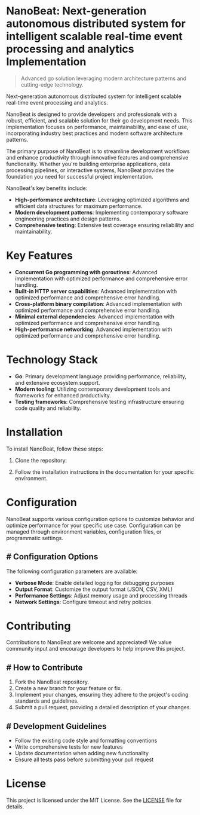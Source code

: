 <!-- fallback_NanoBeat_20250802220324_53033 -->

# NanoBeat: Next-generation autonomous distributed system for intelligent scalable real-time event processing and analytics Implementation
> Advanced go solution leveraging modern architecture patterns and cutting-edge technology.

Next-generation autonomous distributed system for intelligent scalable real-time event processing and analytics.

NanoBeat is designed to provide developers and professionals with a robust, efficient, and scalable solution for their go development needs. This implementation focuses on performance, maintainability, and ease of use, incorporating industry best practices and modern software architecture patterns.

The primary purpose of NanoBeat is to streamline development workflows and enhance productivity through innovative features and comprehensive functionality. Whether you're building enterprise applications, data processing pipelines, or interactive systems, NanoBeat provides the foundation you need for successful project implementation.

NanoBeat's key benefits include:

* **High-performance architecture**: Leveraging optimized algorithms and efficient data structures for maximum performance.
* **Modern development patterns**: Implementing contemporary software engineering practices and design patterns.
* **Comprehensive testing**: Extensive test coverage ensuring reliability and maintainability.

# Key Features

* **Concurrent Go programming with goroutines**: Advanced implementation with optimized performance and comprehensive error handling.
* **Built-in HTTP server capabilities**: Advanced implementation with optimized performance and comprehensive error handling.
* **Cross-platform binary compilation**: Advanced implementation with optimized performance and comprehensive error handling.
* **Minimal external dependencies**: Advanced implementation with optimized performance and comprehensive error handling.
* **High-performance networking**: Advanced implementation with optimized performance and comprehensive error handling.

# Technology Stack

* **Go**: Primary development language providing performance, reliability, and extensive ecosystem support.
* **Modern tooling**: Utilizing contemporary development tools and frameworks for enhanced productivity.
* **Testing frameworks**: Comprehensive testing infrastructure ensuring code quality and reliability.

# Installation

To install NanoBeat, follow these steps:

1. Clone the repository:


2. Follow the installation instructions in the documentation for your specific environment.

# Configuration

NanoBeat supports various configuration options to customize behavior and optimize performance for your specific use case. Configuration can be managed through environment variables, configuration files, or programmatic settings.

## # Configuration Options

The following configuration parameters are available:

* **Verbose Mode**: Enable detailed logging for debugging purposes
* **Output Format**: Customize the output format (JSON, CSV, XML)
* **Performance Settings**: Adjust memory usage and processing threads
* **Network Settings**: Configure timeout and retry policies

# Contributing

Contributions to NanoBeat are welcome and appreciated! We value community input and encourage developers to help improve this project.

## # How to Contribute

1. Fork the NanoBeat repository.
2. Create a new branch for your feature or fix.
3. Implement your changes, ensuring they adhere to the project's coding standards and guidelines.
4. Submit a pull request, providing a detailed description of your changes.

## # Development Guidelines

* Follow the existing code style and formatting conventions
* Write comprehensive tests for new features
* Update documentation when adding new functionality
* Ensure all tests pass before submitting your pull request

# License

This project is licensed under the MIT License. See the [LICENSE](https://github.com/ludo53/NanoBeat/blob/main/LICENSE) file for details.
